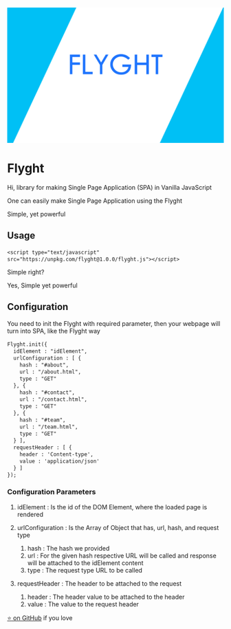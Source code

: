 ![Flyght](https://github.com/aj1thkr1sh/flyght/blob/main/flyght.png?raw=true)

# Flyght
Hi, library for making Single Page Application (SPA) in Vanilla JavaScript

One can easily make Single Page Application using the Flyght

Simple, yet powerful

## Usage
```
<script type="text/javascript" src="https://unpkg.com/flyght@1.0.0/flyght.js"></script>
```
Simple right?

Yes, Simple yet powerful

## Configuration

You need to init the Flyght with required parameter, then your webpage will turn into SPA, like the Flyght way

```
Flyght.init({
  idElement : "idElement",
  urlConfiguration : [ {
    hash : "#about",
    url : "/about.html",
    type : "GET"
  }, {
    hash : "#contact",
    url : "/contact.html",
    type : "GET"
  }, {
    hash : "#team",
    url : "/team.html",
    type : "GET"
  } ],
  requestHeader : [ {
    header : 'Content-type',
    value : 'application/json'
  } ]
});
```
### Configuration Parameters

1. idElement : Is the id of the DOM Element, where the loaded page is rendered

2. urlConfiguration : Is the Array of Object that has, url, hash, and request type
      1. hash : The hash we provided
      2. url : For the given hash respective URL will be called and response will be attached to the idElement content
      3. type : The request type URL to be called
3. requestHeader : The header to be attached to the request
      1. header : The header value to be attached to the header
      2. value : The value to the request header

[:star: on GitHub](https://github.com/aj1thkr1sh/flyght) if you love
